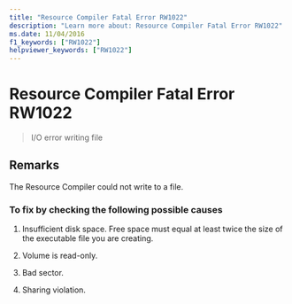 ```yaml
---
title: "Resource Compiler Fatal Error RW1022"
description: "Learn more about: Resource Compiler Fatal Error RW1022"
ms.date: 11/04/2016
f1_keywords: ["RW1022"]
helpviewer_keywords: ["RW1022"]
---
```

# Resource Compiler Fatal Error RW1022

> I/O error writing file

## Remarks

The Resource Compiler could not write to a file.

### To fix by checking the following possible causes

1. Insufficient disk space. Free space must equal at least twice the size of the executable file you are creating.

1. Volume is read-only.

1. Bad sector.

1. Sharing violation.

